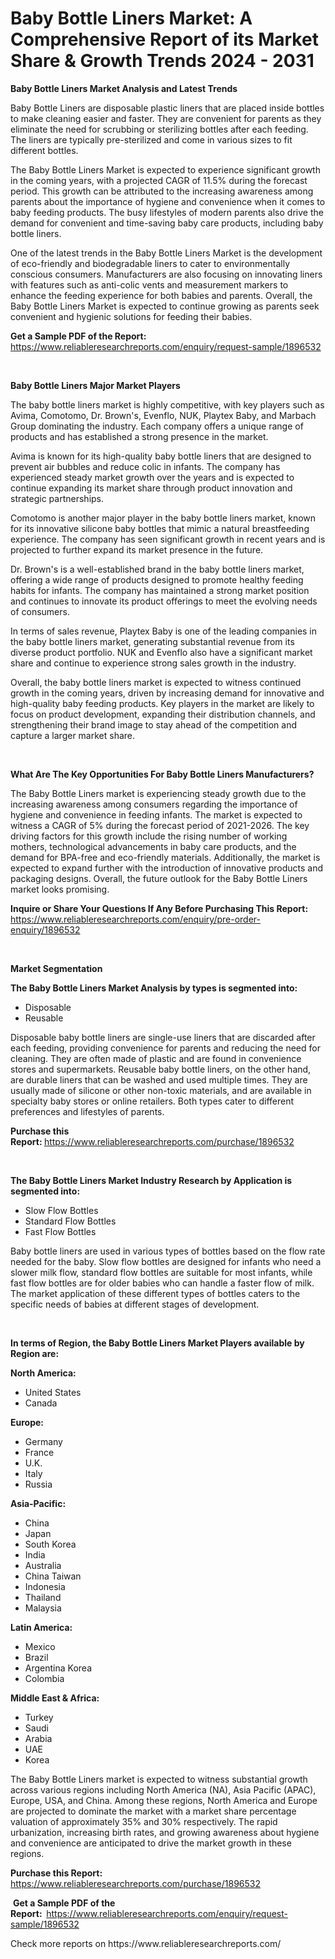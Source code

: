 <p><h1>Baby Bottle Liners Market: A Comprehensive Report of its Market Share & Growth Trends 2024 - 2031</h1></p><p><strong>Baby Bottle Liners Market Analysis and Latest Trends</strong></p>
<p><p>Baby Bottle Liners are disposable plastic liners that are placed inside bottles to make cleaning easier and faster. They are convenient for parents as they eliminate the need for scrubbing or sterilizing bottles after each feeding. The liners are typically pre-sterilized and come in various sizes to fit different bottles.</p><p>The Baby Bottle Liners Market is expected to experience significant growth in the coming years, with a projected CAGR of 11.5% during the forecast period. This growth can be attributed to the increasing awareness among parents about the importance of hygiene and convenience when it comes to baby feeding products. The busy lifestyles of modern parents also drive the demand for convenient and time-saving baby care products, including baby bottle liners.</p><p>One of the latest trends in the Baby Bottle Liners Market is the development of eco-friendly and biodegradable liners to cater to environmentally conscious consumers. Manufacturers are also focusing on innovating liners with features such as anti-colic vents and measurement markers to enhance the feeding experience for both babies and parents. Overall, the Baby Bottle Liners Market is expected to continue growing as parents seek convenient and hygienic solutions for feeding their babies.</p></p>
<p><strong>Get a Sample PDF of the Report:&nbsp;</strong> <a href="https://www.reliableresearchreports.com/enquiry/request-sample/1896532">https://www.reliableresearchreports.com/enquiry/request-sample/1896532</a></p>
<p>&nbsp;</p>
<p><strong>Baby Bottle Liners Major Market Players</strong></p>
<p><p>The baby bottle liners market is highly competitive, with key players such as Avima, Comotomo, Dr. Brown's, Evenflo, NUK, Playtex Baby, and Marbach Group dominating the industry. Each company offers a unique range of products and has established a strong presence in the market.</p><p>Avima is known for its high-quality baby bottle liners that are designed to prevent air bubbles and reduce colic in infants. The company has experienced steady market growth over the years and is expected to continue expanding its market share through product innovation and strategic partnerships.</p><p>Comotomo is another major player in the baby bottle liners market, known for its innovative silicone baby bottles that mimic a natural breastfeeding experience. The company has seen significant growth in recent years and is projected to further expand its market presence in the future.</p><p>Dr. Brown's is a well-established brand in the baby bottle liners market, offering a wide range of products designed to promote healthy feeding habits for infants. The company has maintained a strong market position and continues to innovate its product offerings to meet the evolving needs of consumers.</p><p>In terms of sales revenue, Playtex Baby is one of the leading companies in the baby bottle liners market, generating substantial revenue from its diverse product portfolio. NUK and Evenflo also have a significant market share and continue to experience strong sales growth in the industry.</p><p>Overall, the baby bottle liners market is expected to witness continued growth in the coming years, driven by increasing demand for innovative and high-quality baby feeding products. Key players in the market are likely to focus on product development, expanding their distribution channels, and strengthening their brand image to stay ahead of the competition and capture a larger market share.</p></p>
<p>&nbsp;</p>
<p><strong>What Are The Key Opportunities For Baby Bottle Liners Manufacturers?</strong></p>
<p><p>The Baby Bottle Liners market is experiencing steady growth due to the increasing awareness among consumers regarding the importance of hygiene and convenience in feeding infants. The market is expected to witness a CAGR of 5% during the forecast period of 2021-2026. The key driving factors for this growth include the rising number of working mothers, technological advancements in baby care products, and the demand for BPA-free and eco-friendly materials. Additionally, the market is expected to expand further with the introduction of innovative products and packaging designs. Overall, the future outlook for the Baby Bottle Liners market looks promising.</p></p>
<p><strong>Inquire or Share Your Questions If Any Before Purchasing This Report:</strong> <a href="https://www.reliableresearchreports.com/enquiry/pre-order-enquiry/1896532">https://www.reliableresearchreports.com/enquiry/pre-order-enquiry/1896532</a></p>
<p>&nbsp;</p>
<p><strong>Market Segmentation</strong></p>
<p><strong>The Baby Bottle Liners Market Analysis by types is segmented into:</strong></p>
<p><ul><li>Disposable</li><li>Reusable</li></ul></p>
<p><p>Disposable baby bottle liners are single-use liners that are discarded after each feeding, providing convenience for parents and reducing the need for cleaning. They are often made of plastic and are found in convenience stores and supermarkets. Reusable baby bottle liners, on the other hand, are durable liners that can be washed and used multiple times. They are usually made of silicone or other non-toxic materials, and are available in specialty baby stores or online retailers. Both types cater to different preferences and lifestyles of parents.</p></p>
<p><strong>Purchase this Report:&nbsp;</strong><a href="https://www.reliableresearchreports.com/purchase/1896532">https://www.reliableresearchreports.com/purchase/1896532</a></p>
<p>&nbsp;</p>
<p><strong>The Baby Bottle Liners Market Industry Research by Application is segmented into:</strong></p>
<p><ul><li>Slow Flow Bottles</li><li>Standard Flow Bottles</li><li>Fast Flow Bottles</li></ul></p>
<p><p>Baby bottle liners are used in various types of bottles based on the flow rate needed for the baby. Slow flow bottles are designed for infants who need a slower milk flow, standard flow bottles are suitable for most infants, while fast flow bottles are for older babies who can handle a faster flow of milk. The market application of these different types of bottles caters to the specific needs of babies at different stages of development.</p></p>
<p>&nbsp;</p>
<p><strong>In terms of Region, the Baby Bottle Liners Market Players available by Region are:</strong></p>
<p>
    <p> <strong> North America: </strong>
        <ul>
            <li>United States</li>
            <li>Canada</li>
        </ul>
        </p> 
    <p> <strong> Europe: </strong>
        <ul>
            <li>Germany</li>
            <li>France</li>
            <li>U.K.</li>
            <li>Italy</li>
            <li>Russia</li>
        </ul>
        </p> 
    <p> <strong> Asia-Pacific: </strong>
        <ul>
            <li>China</li>
            <li>Japan</li>
            <li>South Korea</li>
            <li>India</li>
            <li>Australia</li>
            <li>China Taiwan</li>
            <li>Indonesia</li>
            <li>Thailand</li>
            <li>Malaysia</li>
        </ul>
        </p> 
    <p> <strong> Latin America: </strong>
        <ul>
            <li>Mexico</li>
            <li>Brazil</li>
            <li>Argentina Korea</li>
            <li>Colombia</li>
        </ul>
        </p> 
    <p> <strong> Middle East & Africa: </strong>
        <ul>
            <li>Turkey</li>
            <li>Saudi</li>
            <li>Arabia</li>
            <li>UAE</li>
            <li>Korea</li>
        </ul>
    </p>
    </p>
<p><p>The Baby Bottle Liners market is expected to witness substantial growth across various regions including North America (NA), Asia Pacific (APAC), Europe, USA, and China. Among these regions, North America and Europe are projected to dominate the market with a market share percentage valuation of approximately 35% and 30% respectively. The rapid urbanization, increasing birth rates, and growing awareness about hygiene and convenience are anticipated to drive the market growth in these regions.</p></p>
<p><strong>Purchase this Report: </strong><a href="https://www.reliableresearchreports.com/purchase/1896532">https://www.reliableresearchreports.com/purchase/1896532</a></p>
<p>&nbsp;<strong>Get a Sample PDF of the Report:&nbsp;&nbsp;</strong><a href="https://www.reliableresearchreports.com/enquiry/request-sample/1896532">https://www.reliableresearchreports.com/enquiry/request-sample/1896532</a></p>
<p><strong></strong></p>
<p>Check more reports on https://www.reliableresearchreports.com/</p>